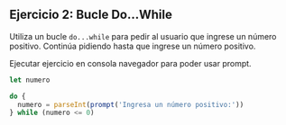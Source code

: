 ## Ejercicio 2: Bucle Do...While

Utiliza un bucle `do...while` para pedir al usuario que ingrese un número positivo. Continúa pidiendo hasta que ingrese un número positivo.

Ejecutar ejercicio en consola navegador para poder usar prompt.

```javascript
let numero

do {
  numero = parseInt(prompt('Ingresa un número positivo:'))
} while (numero <= 0)
```
